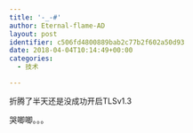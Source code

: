 ```yaml
---
title: '-_-#'
author: Eternal-flame-AD
layout: post
identifier: c506fd4800889bab2c77b2f602a50d93
date: 2018-04-04T10:14:49+00:00
categories:
  - 技术

---
```

折腾了半天还是没成功开启TLSv1.3

哭唧唧。。。